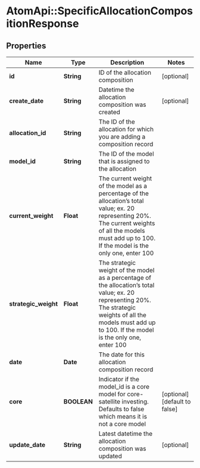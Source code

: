 # AtomApi::SpecificAllocationCompositionResponse

## Properties
Name | Type | Description | Notes
------------ | ------------- | ------------- | -------------
**id** | **String** | ID of the allocation composition | [optional] 
**create_date** | **String** | Datetime the allocation composition was created | [optional] 
**allocation_id** | **String** | The ID of the allocation for which you are adding a composition record | 
**model_id** | **String** | The ID of the model that is assigned to the allocation | 
**current_weight** | **Float** | The current weight of the model as a percentage of the allocation’s total value; ex. 20 representing 20%. The current weights of all the models must add up to 100. If the model is the only one, enter 100 | 
**strategic_weight** | **Float** | The strategic weight of the model as a percentage of the allocation’s total value; ex. 20 representing 20%. The strategic weights of all the models must add up to 100. If the model is the only one, enter 100 | 
**date** | **Date** | The date for this allocation composition record | 
**core** | **BOOLEAN** | Indicator if the model_id is a core model for core-satellite investing. Defaults to false which means it is not a core model | [optional] [default to false]
**update_date** | **String** | Latest datetime the allocation composition was updated | [optional] 


